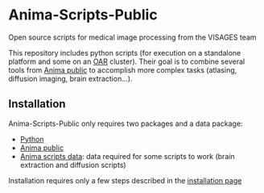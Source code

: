 # Anima-Scripts-Public
Open source scripts for medical image processing from the VISAGES team

This repository includes python scripts (for execution on a standalone platform and some on an [OAR](https://oar.imag.fr) cluster). Their goal is to combine several tools from [Anima public](https://github.com/Inria-Visages/Anima-Public/) to accomplish more complex tasks (atlasing, diffusion imaging, brain extraction...).

## Installation

Anima-Scripts-Public only requires two packages and a data package:
- [Python](https://www.python.org)
- [Anima public](https://github.com/Inria-Visages/Anima-Public/)
- [Anima scripts data](https://team.inria.fr/visages/files/2018/09/Anima_Data.zip): data required for some scripts to work (brain extraction and diffusion scripts)

Installation requires only a few steps described in the [installation page](https://github.com/Inria-Visages/Anima-Scripts-Public/wiki/Installation)
